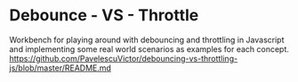 # Debounce - VS - Throttle
Workbench for playing around with debouncing and throttling in Javascript and implementing some real world scenarios as examples for each concept.
https://github.com/PavelescuVictor/debouncing-vs-throttling-js/blob/master/README.md
